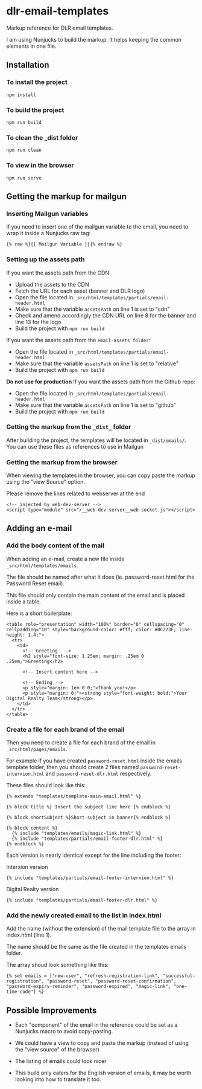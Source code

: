 # dlr-email-templates

Markup reference for DLR email templates.

I am using Nunjucks to build the markup. It helps keeping the common elements in one file.

## Installation

### To install the project

`npm install`


### To build the project

`npm run build`

### To clean the _dist folder

`npm run clean`

### To view in the browser

`npm run serve`


## Getting the markup for mailgun

### Inserting Mailgun variables
If you need to insert one of the mailgun variable to the email, you need to wrap it inside a Nunjucks raw tag:

`{% raw %}{{ Mailgun Variable }}{% endraw %}`

### Setting up the assets path
If you want the assets path from the CDN:
* Upload the assets to the CDN
* Fetch the URL for each asset (banner and DLR logo)
* Open the file located in `_src/html/templates/partials/email-header.html`
* Make sure that the variable `assetsPath` on line 1 is set to "cdn"
* Check and amend accordingly the CDN URL on line 8 for the banner and line 13 for the logo
* Build the project with `npm run build`

If you want the assets path from the `email-assets folder`:
* Open the file located in `_src/html/templates/partials/email-header.html`
* Make sure that the variable `assetsPath` on line 1 is set to "relative"
* Build the project with `npm run build`

**Do not use for production**
If you want the assets path from the Github repo:
* Open the file located in `_src/html/templates/partials/email-header.html`
* Make sure that the variable `assetsPath` on line 1 is set to "github"
* Build the project with `npm run build`

### Getting the markup from the `_dist_` folder
After building the project, the templates will be located in `_dist/emails/`.
You can use these files as references to use in Mailgun

### Getting the markup from the browser
When viewing the templates in the browser, you can copy paste the markup using the "view Source" option.

Please remove the lines related to webserver at the end

```
<!-- injected by web-dev-server -->
<script type="module" src="/__web-dev-server__web-socket.js"></script>
```


## Adding an e-mail

### Add the body content of the mail
When adding an e-mail, create a new file inside `_src/html/templates/emails`.

The file should be named after what it does (ie. password-reset.html for the Password Reset email).

This file should only contain the main content of the email and is placed inside a table.

Here is a short boilerplate:

```
<table role="presentation" width="100%" border="0" cellspacing="0" cellpadding="10" style="background-color: #fff; color: #0C223F; line-height: 1.4;">
  <tr>
    <td>
      <!-- Greeting  -->
      <h2 style="font-size: 1.25em; margin: .25em 0 .25em;">Greeting</h2>
            
      <!-- Insert content here -->

      <!-- Ending -->
      <p style="margin: 1em 0 0;">Thank you!</p>
      <p style="margin: 0;"><strong style="font-weight: bold;">Your Digital Realty Team</strong></p>
    </td>
  </tr>
</table>
```

### Create a file for each brand of the email

Then you need to create a file for each brand of the email in `_src/html/pages/emails`.

For example if you have created `password-reset.html` inside the emails template folder, then you should create 2 files named `password-reset-interxion.html` and `password-reset-dlr.html` respectively.

These files should look like this:

```
{% extends "templates/template-main-email.html" %}

{% block title %} Insert the subject line here {% endblock %}

{% block shortSubject %}Short subject in banner{% endblock %}

{% block content %}
  {% include "templates/emails/magic-link.html" %}
  {% include "templates/partials/email-footer-dlr.html" %}
{% endblock %}
```

Each version is nearly identical except for the line including the footer:

Interxion version

`{% include "templates/partials/email-footer-interxion.html" %}`

Digital Realty version

`{% include "templates/partials/email-footer-dlr.html" %}`

### Add the newly created email to the list in index.html

Add the name (without the extension) of the mail template file to the array in index.html (line 1).

The name should be the same as the file created in the templates emails folder.

The array shoud look something like this:

`{% set emails = ["new-user", "refresh-registration-link", "successful-registration", "password-reset", "password-reset-confirmation", "password-expiry-reminder", "password-expired", "magic-link", "one-time-code"] %}`

## Possible Improvements

* Each "component" of the email in the reference could be set as a Nunjucks macro to avoid copy-pasting.

* We could have a view to copy and paste the markup (instead of using the "view source" of the browser)

* The listing of emails could look nicer

* This build only caters for the English version of emails, it may be worth looking into how to translate it too.